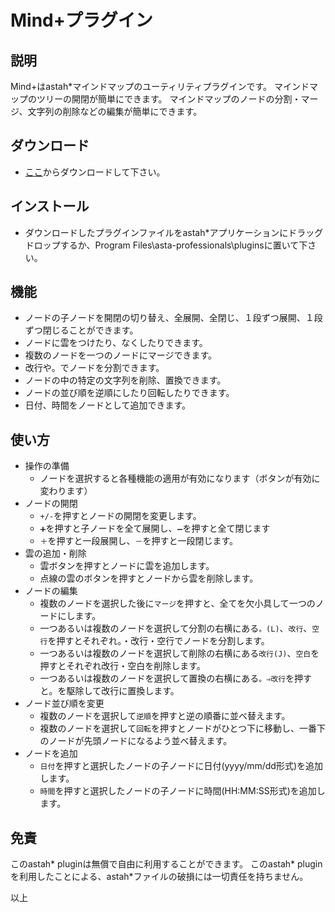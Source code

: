 # Mind+プラグイン

## 説明
Mind+はastah*マインドマップのユーティリティプラグインです。
マインドマップのツリーの開閉が簡単にできます。
マインドマップのノードの分割・マージ、文字列の削除などの編集が簡単にできます。

## ダウンロード
- [ここ](https://github.com/snytng/mindplus/releases/download/V0.1/mindplus-0.1.jar)からダウンロードして下さい。

## インストール
- ダウンロードしたプラグインファイルをastah*アプリケーションにドラッグドロップするか、Program Files\asta-professionals\pluginsに置いて下さい。

## 機能
- ノードの子ノードを開閉の切り替え、全展開、全閉じ、１段ずつ展開、１段ずつ閉じることができます。
- ノードに雲をつけたり、なくしたりできます。
- 複数のノードを一つのノードにマージできます。
- 改行や。でノードを分割できます。
- ノードの中の特定の文字列を削除、置換できます。
- ノードの並び順を逆順にしたり回転したりできます。
- 日付、時間をノードとして追加できます。

## 使い方
- 操作の準備
    - ノードを選択すると各種機能の適用が有効になります（ボタンが有効に変わります）
- ノードの開閉
    - `+/-`を押すとノードの開閉を変更します。
    - `➕`を押すと子ノードを全て展開し、`➖`を押すと全て閉じます
    - `＋`を押すと一段展開し、`－`を押すと一段閉じます。
- 雲の追加・削除
    - 雲ボタンを押すとノードに雲を追加します。
    - 点線の雲のボタンを押すとノードから雲を削除します。
- ノードの編集
    - 複数のノードを選択した後に`マージ`を押すと、全てを欠小具して一つのノードにします。
    - 一つあるいは複数のノードを選択して分割の右横にある`。(L)`、`改行`、`空行`を押すとそれぞれ。・改行・空行でノードを分割します。
    - 一つあるいは複数のノードを選択して削除の右横にある`改行(J)`、`空白`を押すとそれぞれ改行・空白を削除します。
    - 一つあるいは複数のノードを選択して置換の右横にある`。⇒改行`を押すと。を駆除して改行に置換します。
- ノード並び順を変更
    - 複数のノードを選択して`逆順`を押すと逆の順番に並べ替えます。
    - 複数のノードを選択して`回転`を押すとノードがひとつ下に移動し、一番下のノードが先頭ノードになるよう並べ替えます。
- ノードを追加
    - `日付`を押すと選択したノードの子ノードに日付(yyyy/mm/dd形式)を追加します。
    - `時間`を押すと選択したノードの子ノードに時間(HH:MM:SS形式)を追加します。

## 免責
このastah* pluginは無償で自由に利用することができます。
このastah* pluginを利用したことによる、astah*ファイルの破損には一切責任を持ちません。

以上
